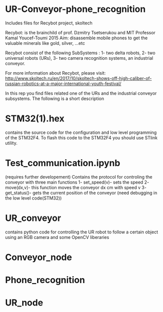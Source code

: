 # UR-Conveyor-phone_recognition
Includes files for Recybot project, skoltech

Recybot: is the brainchild of prof. Dzmitry Tsetserukou and MIT Professor Kamal Youcef-Toumi 2015
Aim: disassemble mobile phones to get the valuable minerals like gold, silver, ...etc

Recybot consist of the following SubSystems :
1- two delta robots,
2- two universal robots (URs),
3- two camera recognition systems, 
an industrial conveyor.

For more information about Recybot, please visit: 
http://www.skoltech.ru/en/2017/10/skoltech-shows-off-high-caliber-of-russian-robotics-at-a-major-international-youth-festival/ 


In this rep you find files related one of the URs and the industrial conveyor subsystems. The following is a short description 

# STM32(1).hex  
contains the source code for the configuration and low level programming of the STM32F4. To flash this code to the STM32F4 you should use STlink utility.
# Test_communication.ipynb
(requires further developement)
Contains the protocol for controling the conveyor with three main functions
1- set_speed(v)- sets the speed
2- move(dx,v)- this function moves the conveyor dx cm with speed v
3- get_status()- gets the current position of the conveyor (need debugging in the low level code(STM32))

# UR_conveyor 
contains python code for controlling the UR robot to follow a certain object using an RGB camera and some OpenCV liberaries


# Conveyor_node 


# Phone_recognition 

# UR_node


